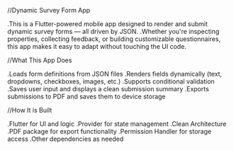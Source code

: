 //Dynamic Survey Form App

.This is a Flutter-powered mobile app designed to render and submit dynamic survey forms — all driven by JSON.
.Whether you're inspecting properties, collecting feedback, or building customizable questionnaires, this app makes it easy to adapt without touching the UI code.


//What This App Does

.Loads form definitions from JSON files
.Renders fields dynamically (text, dropdowns, checkboxes, images, etc.)
.Supports conditional validation
.Saves user input and displays a clean submission summary
.Exports submissions to PDF and saves them to device storage


//How It is Built

.Flutter for UI and logic
.Provider for state management
.Clean Architecture
.PDF package for export functionality
.Permission Handler for storage access
.Other dependencies as needed


